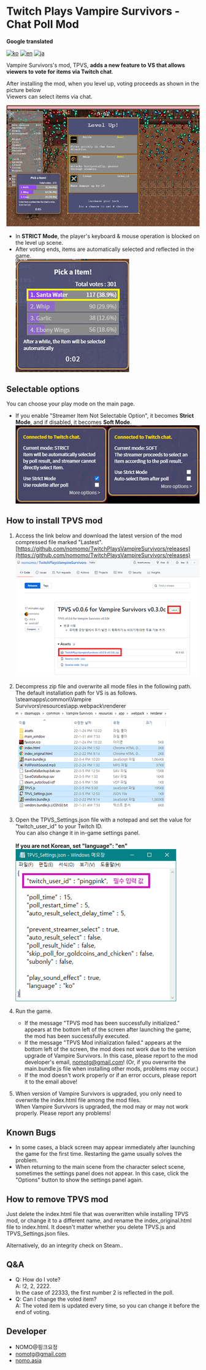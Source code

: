 # Twitch Plays Vampire Survivors - Chat Poll Mod

**Google translated**

[![ko](https://img.shields.io/badge/lang-ko--kr-green.svg)](https://github.com/nomomo/TwitchPlaysVampireSurvivors/blob/main/README.md)
[![en](https://img.shields.io/badge/lang-en-red.svg)](https://github.com/nomomo/TwitchPlaysVampireSurvivors/blob/main/README.en.md)
[![ja](https://img.shields.io/badge/lang-ja-blue.svg)](https://github.com/nomomo/TwitchPlaysVampireSurvivors/blob/main/README.ja.md)

Vampire Survivors's mod, TPVS, **adds a new feature to VS that allows viewers to vote for items via Twitch chat**.<br />

After installing the mod, when you level up, voting proceeds as shown in the picture below<br />
Viewers can select items via chat.

![poll](https://raw.githubusercontent.com/nomomo/TwitchPlaysVampireSurvivors/main/images/1_poll_en.png)

- In **STRICT Mode**, the player's keyboard & mouse operation is blocked on the level up scene.
- After voting ends, items are automatically selected and reflected in the game.<br />
![tsurun](https://raw.githubusercontent.com/nomomo/TwitchPlaysVampireSurvivors/main/images/2_tsr_en.png)

## Selectable options

You can choose your play mode on the main page.

- If you enable "Streamer Item Not Selectable Option", it becomes **Strict Mode**, and if disabled, it becomes **Soft Mode**.
![Play Mode](https://raw.githubusercontent.com/nomomo/TwitchPlaysVampireSurvivors/main/images/mode_en.png)

## How to install TPVS mod

1. Access the link below and download the latest version of the mod compressed file marked "Lastest".
[https://github.com/nomomo/TwitchPlaysVampireSurvivors/releases](https://github.com/nomomo/TwitchPlaysVampireSurvivors/releases)
![main_menu_options](https://raw.githubusercontent.com/nomomo/TwitchPlaysVampireSurvivors/main/images/5_download.png)

2. Decompress zip file and overwrite all mode files in the following path.<br />
The default installation path for VS is as follows.<br />
\steamapps\common\Vampire Survivors\resources\app\.webpack\renderer<br />
![copy_files](https://raw.githubusercontent.com/nomomo/TwitchPlaysVampireSurvivors/main/images/6_install.png)

3. Open the TPVS_Settings.json file with a notepad and set the value for "twitch_user_id" to your Twitch ID.<br />You can also change it in in-game settings panel.<br />
<br />**If you are not Korean, set "language": "en"**<br />
![set_twitch_id](https://raw.githubusercontent.com/nomomo/TwitchPlaysVampireSurvivors/main/images/3_settings.png)

4. Run the game.
    - If the message "TPVS mod has been successfully initialized." appears at the bottom left of the screen after launching the game, the mod has been successfully executed.
    - If the message "TPVS Mod initialization failed." appears at the bottom left of the screen, the mod does not work due to the version upgrade of Vampire Survivors. In this case, please report to the mod developer's email, nomotg@gmail.com! (Or, if you overwrite the main.bundle.js file when installing other mods, problems may occur.)
    - If the mod doesn't work properly or if an error occurs, please report it to the email above!

5. When version of Vampire Survivors is upgraded, you only need to overwrite the index.html file among the mod files.<br />When Vampire Survivors is upgraded, the mod may or may not work properly. Please report any problems!

## Known Bugs

- In some cases, a black screen may appear immediately after launching the game for the first time. Restarting the game usually solves the problem.
- When returning to the main scene from the character select scene, sometimes the settings panel does not appear. In this case, click the "Options" button to show the settings panel again.

## How to remove TPVS mod

Just delete the index.html file that was overwritten while installing TPVS mod, or change it to a different name, and rename the index_original.html file to index.html.
It doesn't matter whether you delete TPVS.js and TPVS_Settings.json files.

Alternatively, do an integrity check on Steam..

## Q&A

- Q: How do I vote?<br />A: !2, 2, 2222.<br />In the case of 22333, the first number 2 is reflected in the poll.
- Q: Can I change the voted item?<br />A: The voted item is updated every time, so you can change it before the end of voting.

## Developer

- NOMO@핑크요정
- nomotg@gmail.com
- [nomo.asia](https://nomo.asia)